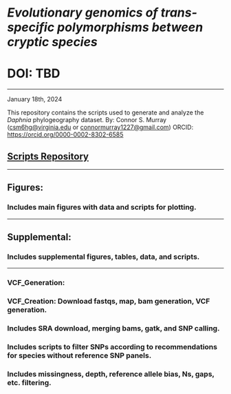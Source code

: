 # *Evolutionary genomics of trans-specific polymorphisms between cryptic species*
# DOI: TBD
---
January 18th, 2024

This repository contains the scripts used to generate and analyze the *Daphnia* phylogeography dataset.
By: Connor S. Murray (csm6hg@virginia.edu or connormurray1227@gmail.com)
ORCID: https://orcid.org/0000-0002-8302-6585

## <u> Scripts Repository </u>
---
## Figures: 
### Includes main figures with data and scripts for plotting. 

---
## Supplemental: 
### Includes supplemental figures, tables, data, and scripts.

---
### VCF_Generation:
### VCF_Creation: Download fastqs, map, bam generation, VCF generation.
### Includes SRA download, merging bams, gatk, and SNP calling.
### Includes scripts to filter SNPs according to recommendations for species without reference SNP panels.
### Includes missingness, depth, reference allele bias, Ns, gaps, etc. filtering.
